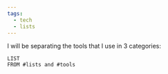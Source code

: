 ```yaml
---
tags:
  - tech
  - lists
---
```


I will be separating the tools that I use in 3 categories:
```dataview
LIST
FROM #lists and #tools 
```
